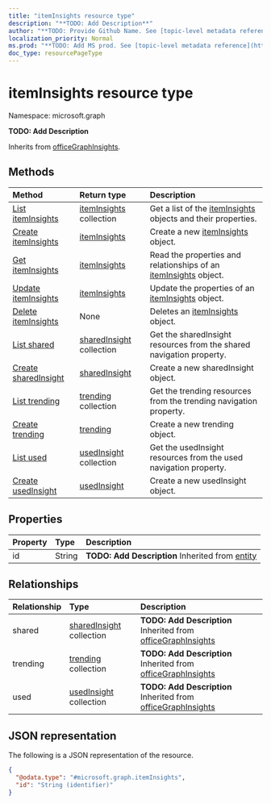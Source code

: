 ```yaml
---
title: "itemInsights resource type"
description: "**TODO: Add Description**"
author: "**TODO: Provide Github Name. See [topic-level metadata reference](https://msgo.azurewebsites.net/add/document/guidelines/metadata.html#topic-level-metadata)**"
localization_priority: Normal
ms.prod: "**TODO: Add MS prod. See [topic-level metadata reference](https://msgo.azurewebsites.net/add/document/guidelines/metadata.html#topic-level-metadata)**"
doc_type: resourcePageType
---
```


# itemInsights resource type

Namespace: microsoft.graph



**TODO: Add Description**


Inherits from [officeGraphInsights](../resources/officegraphinsights.md).

## Methods
|Method|Return type|Description|
|:---|:---|:---|
|[List itemInsights](../api/iteminsights-list.md)|[itemInsights](../resources/iteminsights.md) collection|Get a list of the [itemInsights](../resources/iteminsights.md) objects and their properties.|
|[Create itemInsights](../api/iteminsights-create.md)|[itemInsights](../resources/iteminsights.md)|Create a new [itemInsights](../resources/iteminsights.md) object.|
|[Get itemInsights](../api/iteminsights-get.md)|[itemInsights](../resources/iteminsights.md)|Read the properties and relationships of an [itemInsights](../resources/iteminsights.md) object.|
|[Update itemInsights](../api/iteminsights-update.md)|[itemInsights](../resources/iteminsights.md)|Update the properties of an [itemInsights](../resources/iteminsights.md) object.|
|[Delete itemInsights](../api/iteminsights-delete.md)|None|Deletes an [itemInsights](../resources/iteminsights.md) object.|
|[List shared](../api/iteminsights-list-shared.md)|[sharedInsight](../resources/sharedinsight.md) collection|Get the sharedInsight resources from the shared navigation property.|
|[Create sharedInsight](../api/iteminsights-post-shared.md)|[sharedInsight](../resources/sharedinsight.md)|Create a new sharedInsight object.|
|[List trending](../api/iteminsights-list-trending.md)|[trending](../resources/trending.md) collection|Get the trending resources from the trending navigation property.|
|[Create trending](../api/iteminsights-post-trending.md)|[trending](../resources/trending.md)|Create a new trending object.|
|[List used](../api/iteminsights-list-used.md)|[usedInsight](../resources/usedinsight.md) collection|Get the usedInsight resources from the used navigation property.|
|[Create usedInsight](../api/iteminsights-post-used.md)|[usedInsight](../resources/usedinsight.md)|Create a new usedInsight object.|

## Properties
|Property|Type|Description|
|:---|:---|:---|
|id|String|**TODO: Add Description** Inherited from [entity](../resources/entity.md)|

## Relationships
|Relationship|Type|Description|
|:---|:---|:---|
|shared|[sharedInsight](../resources/sharedinsight.md) collection|**TODO: Add Description** Inherited from [officeGraphInsights](../resources/officegraphinsights.md)|
|trending|[trending](../resources/trending.md) collection|**TODO: Add Description** Inherited from [officeGraphInsights](../resources/officegraphinsights.md)|
|used|[usedInsight](../resources/usedinsight.md) collection|**TODO: Add Description** Inherited from [officeGraphInsights](../resources/officegraphinsights.md)|

## JSON representation
The following is a JSON representation of the resource.
<!-- {
  "blockType": "resource",
  "keyProperty": "id",
  "@odata.type": "microsoft.graph.itemInsights",
  "baseType": "microsoft.graph.officeGraphInsights",
  "openType": false
}
-->
``` json
{
  "@odata.type": "#microsoft.graph.itemInsights",
  "id": "String (identifier)"
}
```

